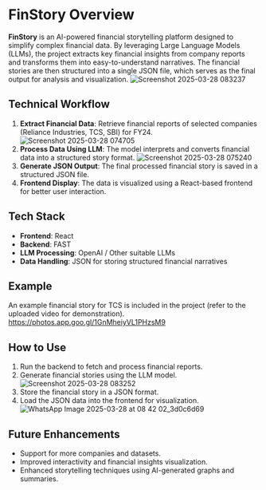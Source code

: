 # FinStory Overview

**FinStory** is an AI-powered financial storytelling platform designed to simplify complex financial data. By leveraging Large Language Models (LLMs), the project extracts key financial insights from company reports and transforms them into easy-to-understand narratives. The financial stories are then structured into a single JSON file, which serves as the final output for analysis and visualization.
![Screenshot 2025-03-28 083237](https://github.com/user-attachments/assets/df2b9a71-7f17-4a3d-9afb-ab413e28d30b)

## Technical Workflow

1. **Extract Financial Data**: Retrieve financial reports of selected companies (Reliance Industries, TCS, SBI) for FY24.
![Screenshot 2025-03-28 074705](https://github.com/user-attachments/assets/f53bda2d-a8ce-46ae-bbfc-3b2d33a9a950)
2. **Process Data Using LLM**: The model interprets and converts financial data into a structured story format.
![Screenshot 2025-03-28 075240](https://github.com/user-attachments/assets/0afe1cdf-deee-470f-a29a-1d65d120daf3)
3. **Generate JSON Output**: The final processed financial story is saved in a structured JSON file.
4. **Frontend Display**: The data is visualized using a React-based frontend for better user interaction.
   

## Tech Stack

- **Frontend**: React  
- **Backend**: FAST  
- **LLM Processing**: OpenAI / Other suitable LLMs  
- **Data Handling**: JSON for storing structured financial narratives

## Example

An example financial story for TCS is included in the project (refer to the uploaded video for demonstration).
https://photos.app.goo.gl/1GnMheiyVL1PHzsM9
## How to Use

1. Run the backend to fetch and process financial reports.
2. Generate financial stories using the LLM model.
![Screenshot 2025-03-28 083252](https://github.com/user-attachments/assets/44481414-2cd7-47a4-aeaf-5c7c1936b27d)
3. Store the financial story in a JSON format.
4. Load the JSON data into the frontend for visualization.
![WhatsApp Image 2025-03-28 at 08 42 02_3d0c6d69](https://github.com/user-attachments/assets/eb38cb9c-3881-47ad-9954-8d4a719a9249)

## Future Enhancements

- Support for more companies and datasets.
- Improved interactivity and financial insights visualization.
- Enhanced storytelling techniques using AI-generated graphs and summaries.

